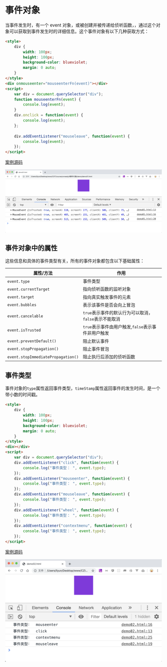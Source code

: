 # 事件对象

当事件发生时，有一个 event 对象，或被创建并被传递给侦听函数，，通过这个对象可以获取到事件发生时的详细信息。这个事件对象有以下几种获取方式：

```html
<style>
    div {
        width: 100px;
        height: 100px;
        background-color: blueviolet;
        margin: 0 auto;
    }
</style>
<div onmouseenter="mouseenterFn(event)"></div>
<script>
    var div = document.querySelector("div");
    function mouseenterFn(event) {
        console.log(event);
    }
    div.onclick = function(event) {
        console.log(event);
    };

    div.addEventListener("mouseleave", function(event) {
        console.log(event);
    });
</script>
```

[案例源码](./demo/demo01.html)

![](./images/01.png)

## 事件对象中的属性

这些信息和具体的事件类型有关，所有的事件对象都包含以下基础属性：

| 属性/方法                          | 作用                                                  |
| ---------------------------------- | ----------------------------------------------------- |
| `event.type`                       | 事件类型                                              |
| `event.currentTarget`              | 指向侦听函数的监听对象                                |
| `event.target`                     | 指向真实触发事件的元素                                |
| `event.bubbles`                    | 表示该事件是否会向上冒泡                              |
| `event.cancelable`                 | `true`表示事件的默认行为可以取消，`false`表示不能取消 |
| `event.isTrusted`                  | `true`表示事件由用户触发,`false`表示事件非用户触发    |
| `event.preventDefault()`           | 阻止默认事件                                          |
| `event.stopPropagation()`          | 阻止事件冒泡                                          |
| `event.stopImmediatePropagation()` | 阻止执行后添加的侦听函数                              |

## 事件类型

事件对象的`type`属性返回事件类型，`timeStamp`属性返回事件的发生时间，是一个带小数的时间戳。

```html
<style>
    div {
        width: 100px;
        height: 100px;
        background-color: blueviolet;
        margin: 0 auto;
    }
</style>
<div></div>
<script>
    var div = document.querySelector("div");
    div.addEventListener("click", function(event) {
        console.log("事件类型： ", event.type);
    });
    div.addEventListener("mouseenter", function(event) {
        console.log("事件类型： ", event.type);
    });
    div.addEventListener("mouseleave", function(event) {
        console.log("事件类型： ", event.type);
    });
    div.addEventListener("wheel", function(event) {
        console.log("事件类型： ", event.type);
    });
    div.addEventListener("contextmenu", function(event) {
        console.log("事件类型： ", event.type);
    });
</script>
```

[案例源码](./demo/demo02.html)

![](./images/02.png)
